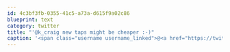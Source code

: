 ```yaml
---
id: 4c3bf3fb-0355-41c5-a73a-d615f9a02c86
blueprint: text
category: twitter
title: "'@k_craig new taps might be cheaper :-)"
caption: '<span class="username username_linked">@<a href="https://twitter.com/k_craig" title="Kevin Craig">k_craig</a></span> new taps might be cheaper :-)'
---
```

